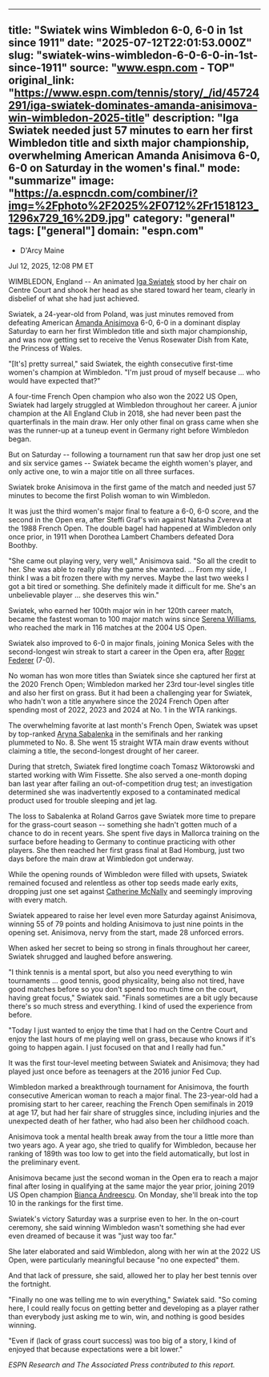 ---
   title: "Swiatek wins Wimbledon 6-0, 6-0 in 1st since 1911"
   date: "2025-07-12T22:01:53.000Z"
   slug: "swiatek-wins-wimbledon-6-0-6-0-in-1st-since-1911"
   source: "www.espn.com - TOP"
   original_link: "https://www.espn.com/tennis/story/_/id/45724291/iga-swiatek-dominates-amanda-anisimova-win-wimbledon-2025-title"
   description: "Iga Swiatek needed just 57 minutes to earn her first Wimbledon title and sixth major championship, overwhelming American Amanda Anisimova 6-0, 6-0 on Saturday in the women's final."
   mode: "summarize"
   image: "https://a.espncdn.com/combiner/i?img=%2Fphoto%2F2025%2F0712%2Fr1518123_1296x729_16%2D9.jpg"
   category: "general"
   tags: ["general"]
   domain: "espn.com"
  ---
  <div id="readability-page-1" class="page"><div><div><ul><li><p>D'Arcy Maine</p></li></ul><p><span>Jul 12, 2025, 12:08 PM ET</span></p></div><p>WIMBLEDON, England -- An animated <a data-player-guid="0fe63041-889b-62ef-16ef-0a46542271f3" href="https://www.espn.com/sports/tennis/players/profile?playerId=3730">Iga Swiatek</a> stood by her chair on Centre Court and shook her head as she stared toward her team, clearly in disbelief of what she had just achieved.</p><p>Swiatek, a 24-year-old from Poland, was just minutes removed from defeating American <a data-player-guid="223cc423-bf69-2077-800f-c38d0d1e79f7" href="https://www.espn.com/sports/tennis/players/profile?playerId=3221">Amanda Anisimova</a> 6-0, 6-0 in a dominant display Saturday to earn her first Wimbledon title and sixth major championship, and was now getting set to receive the Venus Rosewater Dish from Kate, the Princess of Wales.</p><p>"[It's] pretty surreal," said Swiatek, the eighth consecutive first-time women's champion at Wimbledon. "I'm just proud of myself because ... who would have expected that?"</p><p>A four-time French Open champion who also won the 2022 US Open, Swiatek had largely struggled at Wimbledon throughout her career. A junior champion at the All England Club in 2018, she had never been past the quarterfinals in the main draw. Her only other final on grass came when she was the runner-up at a tuneup event in Germany right before Wimbledon began.</p><p>But on Saturday -- following a tournament run that saw her drop just one set and six service games -- Swiatek became the eighth women's player, and only active one, to win a major title on all three surfaces.</p><p>Swiatek broke Anisimova in the first game of the match and needed just 57 minutes to become the first Polish woman to win Wimbledon.</p><p>It was just the third women's major final to feature a 6-0, 6-0 score, and the second in the Open era, after Steffi Graf's win against Natasha Zvereva at the 1988 French Open. The double bagel had happened at Wimbledon only once prior, in 1911 when Dorothea Lambert Chambers defeated Dora Boothby.</p><p>"She came out playing very, very well," Anisimova said. "So all the credit to her. She was able to really play the game she wanted. ... From my side, I think I was a bit frozen there with my nerves. Maybe the last two weeks I got a bit tired or something. She definitely made it difficult for me. She's an unbelievable player ... she deserves this win."</p><p>Swiatek, who earned her 100th major win in her 120th career match, became the fastest woman to 100 major match wins since <a data-player-guid="cc4fbfff-5162-cb94-e0aa-500d3227a300" href="https://www.espn.com/sports/tennis/players/profile?playerId=394">Serena Williams</a>, who reached the mark in 116 matches at the 2004 US Open.</p><p>Swiatek also improved to 6-0 in major finals, joining Monica Seles with the second-longest win streak to start a career in the Open era, after <a data-player-guid="6bf3e1d1-c102-93e9-a4e9-32ba6e82f887" href="https://www.espn.com/sports/tennis/players/profile?playerId=425">Roger Federer</a> (7-0).</p><p>No woman has won more titles than Swiatek since she captured her first at the 2020 French Open; Wimbledon marked her 23rd tour-level singles title and also her first on grass. But it had been a challenging year for Swiatek, who hadn't won a title anywhere since the 2024 French Open after spending most of 2022, 2023 and 2024 at No. 1 in the WTA rankings.</p><p>The overwhelming favorite at last month's French Open, Swiatek was upset by top-ranked <a data-player-guid="c91d133a-526a-ea8d-654c-7ef6915ad63b" href="https://www.espn.com/sports/tennis/players/profile?playerId=3038">Aryna Sabalenka</a> in the semifinals and her ranking plummeted to No. 8. She went 15 straight WTA main draw events without claiming a title, the second-longest drought of her career.</p><p>During that stretch, Swiatek fired longtime coach Tomasz Wiktorowski and started working with Wim Fissette. She also served a one-month doping ban last year after failing an out-of-competition drug test; an investigation determined she was inadvertently exposed to a contaminated medical product used for trouble sleeping and jet lag.</p><p>The loss to Sabalenka at Roland Garros gave Swiatek more time to prepare for the grass-court season -- something she hadn't gotten much of a chance to do in recent years. She spent five days in Mallorca training on the surface before heading to Germany to continue practicing with other players. She then reached her first grass final at Bad Homburg, just two days before the main draw at Wimbledon got underway.</p><p>While the opening rounds of Wimbledon were filled with upsets, Swiatek remained focused and relentless as other top seeds made early exits, dropping just one set against <a data-player-guid="10a07158-d00a-f8d6-54e0-f43a7d0c603e" href="http://www.espn.com/sports/tennis/players/profile?playerId=3223">Catherine McNally</a> and seemingly improving with every match.</p><p>Swiatek appeared to raise her level even more Saturday against Anisimova, winning 55 of 79 points and holding Anisimova to just nine points in the opening set. Anisimova, nervy from the start, made 28 unforced errors.</p><p>When asked her secret to being so strong in finals throughout her career, Swiatek shrugged and laughed before answering.</p><p>"I think tennis is a mental sport, but also you need everything to win tournaments ... good tennis, good physicality, being also not tired, have good matches before so you don't spend too much time on the court, having great focus," Swiatek said. "Finals sometimes are a bit ugly because there's so much stress and everything. I kind of used the experience from before.</p><p>"Today I just wanted to enjoy the time that I had on the Centre Court and enjoy the last hours of me playing well on grass, because who knows if it's going to happen again. I just focused on that and I really had fun."</p><p>It was the first tour-level meeting between Swiatek and Anisimova; they had played just once before as teenagers at the 2016 junior Fed Cup.</p><p>Wimbledon marked a breakthrough tournament for Anisimova, the fourth consecutive American woman to reach a major final. The 23-year-old had a promising start to her career, reaching the French Open semifinals in 2019 at age 17, but had her fair share of struggles since, including injuries and the unexpected death of her father, who had also been her childhood coach.</p><p>Anisimova took a mental health break away from the tour a little more than two years ago. A year ago, she tried to qualify for Wimbledon, because her ranking of 189th was too low to get into the field automatically, but lost in the preliminary event.</p><p>Anisimova became just the second woman in the Open era to reach a major final after losing in qualifying at the same major the year prior, joining 2019 US Open champion <a data-player-guid="6fd6b28f-61b2-9ac1-4a0e-cd5bd4a3aa20" href="https://www.espn.com/sports/tennis/players/profile?playerId=2979">Bianca Andreescu</a>. On Monday, she'll break into the top 10 in the rankings for the first time.</p><p>Swiatek's victory Saturday was a surprise even to her. In the on-court ceremony, she said winning Wimbledon wasn't something she had ever even dreamed of because it was "just way too far."</p><p>She later elaborated and said Wimbledon, along with her win at the 2022 US Open, were particularly meaningful because "no one expected" them.</p><p>And that lack of pressure, she said, allowed her to play her best tennis over the fortnight.</p><p>"Finally no one was telling me to win everything," Swiatek said. "So coming here, I could really focus on getting better and developing as a player rather than everybody just asking me to win, win, and nothing is good besides winning.</p><p>"Even if (lack of grass court success) was too big of a story, I kind of enjoyed that because expectations were a bit lower."</p><p><em>ESPN Research and The Associated Press contributed to this report. </em></p>
</div></div>